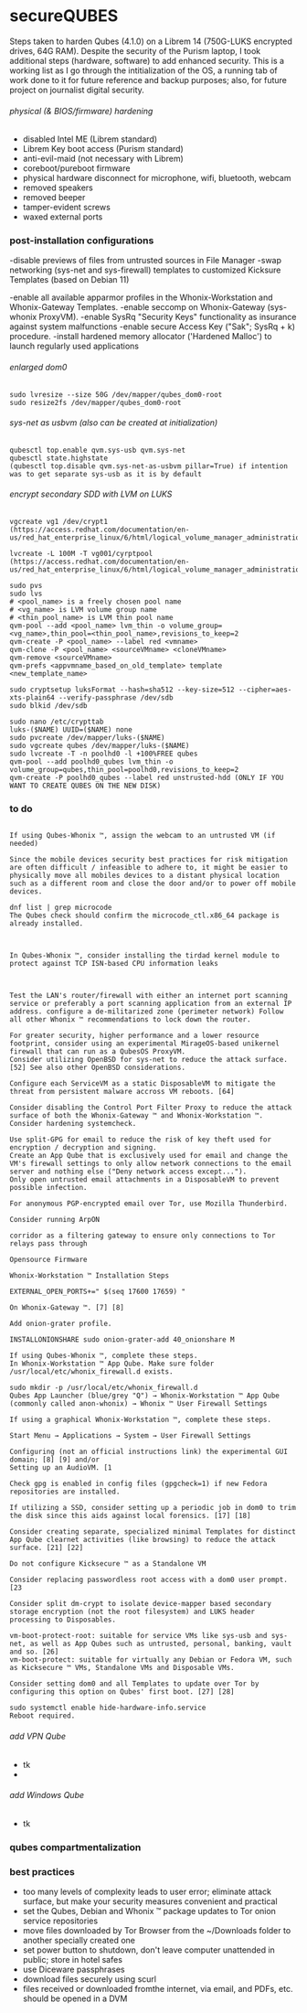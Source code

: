 # secureQUBES
Steps taken to harden Qubes (4.1.0) on a Librem 14 (750G-LUKS encrypted drives, 64G RAM). Despite the security of the Purism laptop, I took additional steps (hardware, software) to add enhanced security. This is a working list as I go through the intitialization of the OS, a running tab of work done to it for future reference and backup purposes; also, for future project on journalist digital security.

###### physical (& BIOS/firmware) hardening
- disabled Intel ME (Librem standard)
- Librem Key boot access (Purism standard)
- anti-evil-maid (not necessary with Librem)
- coreboot/pureboot firmware
- physical hardware disconnect for microphone, wifi, bluetooth, webcam
- removed speakers
- removed beeper
- tamper-evident screws
- waxed external ports

### post-installation configurations

-disable previews of files from untrusted sources in File Manager
-swap networking (sys-net and sys-firewall) templates to customized Kicksure Templates (based on Debian 11)

-enable all available apparmor profiles in the Whonix-Workstation and Whonix-Gateway Templates.
-enable seccomp on Whonix-Gateway (sys-whonix ProxyVM).
-enable SysRq "Security Keys" functionality as insurance against system malfunctions
-enable secure Access Key ("Sak"; SysRq + k) procedure.
-install hardened memory allocator ('Hardened Malloc') to launch regularly used applications



###### enlarged dom0
```
sudo lvresize --size 50G /dev/mapper/qubes_dom0-root
sudo resize2fs /dev/mapper/qubes_dom0-root
```

###### sys-net as usbvm (also can be created at initialization)
```
qubesctl top.enable qvm.sys-usb qvm.sys-net
qubesctl state.highstate
(qubesctl top.disable qvm.sys-net-as-usbvm pillar=True) if intention was to get separate sys-usb as it is by default
```

###### encrypt secondary SDD with LVM on LUKS
```
vgcreate vg1 /dev/crypt1
(https://access.redhat.com/documentation/en-us/red_hat_enterprise_linux/6/html/logical_volume_manager_administration/vg_admin#VG_create)

lvcreate -L 100M -T vg001/cyrptpool
(https://access.redhat.com/documentation/en-us/red_hat_enterprise_linux/6/html/logical_volume_manager_administration/thinly_provisioned_volume_creation)

sudo pvs
sudo lvs
# <pool_name> is a freely chosen pool name
# <vg_name> is LVM volume group name
# <thin_pool_name> is LVM thin pool name
qvm-pool --add <pool_name> lvm_thin -o volume_group=<vg_name>,thin_pool=<thin_pool_name>,revisions_to_keep=2
qvm-create -P <pool_name> --label red <vmname>
qvm-clone -P <pool_name> <sourceVMname> <cloneVMname>
qvm-remove <sourceVMname>
qvm-prefs <appvmname_based_on_old_template> template <new_template_name>

sudo cryptsetup luksFormat --hash=sha512 --key-size=512 --cipher=aes-xts-plain64 --verify-passphrase /dev/sdb
sudo blkid /dev/sdb

sudo nano /etc/crypttab
luks-($NAME) UUID=($NAME) none
sudo pvcreate /dev/mapper/luks-($NAME)
sudo vgcreate qubes /dev/mapper/luks-($NAME)
sudo lvcreate -T -n poolhd0 -l +100%FREE qubes
qvm-pool --add poolhd0_qubes lvm_thin -o volume_group=qubes,thin_pool=poolhd0,revisions_to_keep=2
qvm-create -P poolhd0_qubes --label red unstrusted-hdd (ONLY IF YOU WANT TO CREATE QUBES ON THE NEW DISK)
```

### to do
```

If using Qubes-Whonix ™, assign the webcam to an untrusted VM (if needed)

Since the mobile devices security best practices for risk mitigation are often difficult / infeasible to adhere to, it might be easier to physically move all mobiles devices to a distant physical location such as a different room and close the door and/or to power off mobile devices.

dnf list | grep microcode
The Qubes check should confirm the microcode_ctl.x86_64 package is already installed.



In Qubes-Whonix ™, consider installing the tirdad kernel module to protect against TCP ISN-based CPU information leaks



Test the LAN's router/firewall with either an internet port scanning service or preferably a port scanning application from an external IP address. configure a de-militarized zone (perimeter network) Follow all other Whonix ™ recommendations to lock down the router.

For greater security, higher performance and a lower resource footprint, consider using an experimental MirageOS-based unikernel firewall that can run as a QubesOS ProxyVM.
Consider utilizing OpenBSD for sys-net to reduce the attack surface. [52] See also other OpenBSD considerations.

Configure each ServiceVM as a static DisposableVM to mitigate the threat from persistent malware accross VM reboots. [64]

Consider disabling the Control Port Filter Proxy to reduce the attack surface of both the Whonix-Gateway ™ and Whonix-Workstation ™.
Consider hardening systemcheck.

Use split-GPG for email to reduce the risk of key theft used for encryption / decryption and signing.
Create an App Qube that is exclusively used for email and change the VM's firewall settings to only allow network connections to the email server and nothing else ("Deny network access except...").
Only open untrusted email attachments in a DisposableVM to prevent possible infection.

For anonymous PGP-encrypted email over Tor, use Mozilla Thunderbird.

Consider running ArpON

corridor as a filtering gateway to ensure only connections to Tor relays pass through

Opensource Firmware

Whonix-Workstation ™ Installation Steps

EXTERNAL_OPEN_PORTS+=" $(seq 17600 17659) "

On Whonix-Gateway ™. [7] [8]

Add onion-grater profile.

INSTALLONIONSHARE sudo onion-grater-add 40_onionshare M

If using Qubes-Whonix ™, complete these steps.
In Whonix-Workstation ™ App Qube. Make sure folder /usr/local/etc/whonix_firewall.d exists.

sudo mkdir -p /usr/local/etc/whonix_firewall.d
Qubes App Launcher (blue/grey "Q") → Whonix-Workstation ™ App Qube (commonly called anon-whonix) → Whonix ™ User Firewall Settings

If using a graphical Whonix-Workstation ™, complete these steps.

Start Menu → Applications → System → User Firewall Settings

Configuring (not an official instructions link) the experimental GUI domain; [8] [9] and/or
Setting up an AudioVM. [1

Check gpg is enabled in config files (gpgcheck=1) if new Fedora repositories are installed.

If utilizing a SSD, consider setting up a periodic job in dom0 to trim the disk since this aids against local forensics. [17] [18]

Consider creating separate, specialized minimal Templates for distinct App Qube clearnet activities (like browsing) to reduce the attack surface. [21] [22]

Do not configure Kicksecure ™ as a Standalone VM

Consider replacing passwordless root access with a dom0 user prompt. [23

Consider split dm-crypt to isolate device-mapper based secondary storage encryption (not the root filesystem) and LUKS header processing to Disposables.

vm-boot-protect-root: suitable for service VMs like sys-usb and sys-net, as well as App Qubes such as untrusted, personal, banking, vault and so. [26]
vm-boot-protect: suitable for virtually any Debian or Fedora VM, such as Kicksecure ™ VMs, Standalone VMs and Disposable VMs.

Consider setting dom0 and all Templates to update over Tor by configuring this option on Qubes' first boot. [27] [28]

sudo systemctl enable hide-hardware-info.service
Reboot required.

```

###### add VPN Qube
- tk
- 
###### add Windows Qube
- tk

### qubes compartmentalization

### best practices

- too many levels of complexity leads to user error; eliminate attack surface, but make your security measures convenient and practical
- set the Qubes, Debian and Whonix ™ package updates to Tor onion service repositories
- move files downloaded by Tor Browser from the ~/Downloads folder to another specially created one
- set power button to shutdown, don't leave computer unattended in public; store in hotel safes
- use Diceware passphrases
- download files securely using scurl
- files received or downloaded fromthe internet, via email, and PDFs, etc. should be opened in a DVM
